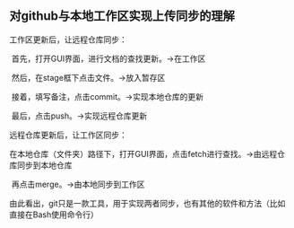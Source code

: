## 对github与本地工作区实现上传同步的理解

工作区更新后，让远程仓库同步：

​	首先，打开GUI界面，进行文档的查找更新。→在工作区

​	然后，在stage框下点击文件。→放入暂存区

​	接着，填写备注，点击commit。→实现本地仓库的更新

​	最后，点击push。→实现远程仓库更新

远程仓库更新后，让工作区同步：

​	在本地仓库（文件夹）路径下，打开GUI界面，点击fetch进行查找。→由远程仓库同步到本地仓库

​	再点击merge。→由本地同步到工作区

由此看出，git只是一款工具，用于实现两者同步，也有其他的软件和方法（比如直接在Bash使用命令行）